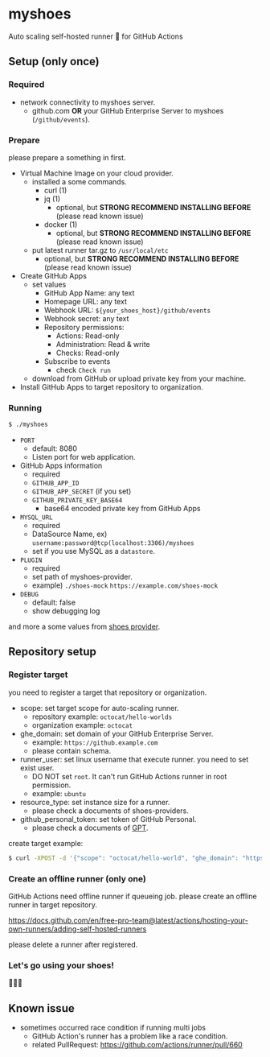# myshoes

Auto scaling self-hosted runner :runner: for GitHub Actions

## Setup (only once)

### Required

- network connectivity to myshoes server.
  - github.com **OR** your GitHub Enterprise Server to myshoes (`/github/events`).

### Prepare

please prepare a something in first.

- Virtual Machine Image on your cloud provider.
  - installed a some commands.
    - curl (1)
    - jq (1)
      - optional, but **STRONG RECOMMEND INSTALLING BEFORE** (please read known issue)
    - docker (1)
      - optional, but **STRONG RECOMMEND INSTALLING BEFORE** (please read known issue)
  - put latest runner tar.gz to `/usr/local/etc`
    - optional, but **STRONG RECOMMEND INSTALLING BEFORE** (please read known issue)
- Create GitHub Apps
  - set values
    - GitHub App Name: any text
    - Homepage URL: any text
    - Webhook URL: `${your_shoes_host}/github/events`
    - Webhook secret: any text
    - Repository permissions:
      - Actions: Read-only
      - Administration: Read & write
      - Checks: Read-only
    - Subscribe to events
      - check `Check run`
  - download from GitHub or upload private key from your machine.
- Install GitHub Apps to target repository to organization.
  
### Running

```bash
$ ./myshoes
```

- `PORT`
  - default: 8080
  - Listen port for web application.
- GitHub Apps information
  - required
  - `GITHUB_APP_ID`
  - `GITHUB_APP_SECRET` (if you set)
  - `GITHUB_PRIVATE_KEY_BASE64`
    - base64 encoded private key from GitHub Apps
- `MYSQL_URL`
  - required
  - DataSource Name, ex) `username:password@tcp(localhost:3306)/myshoes`
  - set if you use MySQL as a `datastore`.
- `PLUGIN`
  - required
  - set path of myshoes-provider.
  - example) `./shoes-mock` `https://example.com/shoes-mock`
- `DEBUG`
  - default: false
  - show debugging log

and more a some values from [shoes provider](https://github.com/whywaita/myshoes-providers).

## Repository setup

### Register target

you need to register a target that repository or organization.

- scope: set target scope for auto-scaling runner.
  - repository example: `octocat/hello-worlds`
  - organization example: `octocat`
- ghe_domain: set domain of your GitHub Enterprise Server.
  - example: `https://github.example.com`
  - please contain schema.
- runner_user: set linux username that execute runner. you need to set exist user.
  - DO NOT set `root`. It can't run GitHub Actions runner in root permission.
  - example: `ubuntu`
- resource_type: set instance size for a runner.
  - please check a documents of shoes-providers.
- github_personal_token: set token of GitHub Personal.
  - please check a documents of [GPT](https://docs.github.com/en/free-pro-team@latest/github/authenticating-to-github/creating-a-personal-access-token).

create target example:

```bash
$ curl -XPOST -d '{"scope": "octocat/hello-world", "ghe_domain": "https://github.example.com", "github_personal_token": "xxx", "resource_type": "micro", "runner_user": "ubuntu"}' ${your_shoes_host}/target
```

### Create an offline runner (only one)

GitHub Actions need offline runner if queueing job.
please create an offline runner in target repository.

https://docs.github.com/en/free-pro-team@latest/actions/hosting-your-own-runners/adding-self-hosted-runners

please delete a runner after registered.

### Let's go using your shoes!

:runner::runner::runner:

## Known issue

- sometimes occurred race condition if running multi jobs
  - GitHub Action's runner has a problem like a race condition.
  - related PullRequest: https://github.com/actions/runner/pull/660